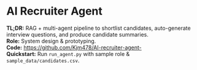 # AI Recruiter Agent
**TL;DR:** RAG + multi-agent pipeline to shortlist candidates, auto-generate interview questions, and produce candidate summaries.  
**Role:** System design & prototyping.  
**Code:** https://github.com/Kjm478/AI-recruiter-agent-  
**Quickstart:** Run `run_agent.py` with sample role & `sample_data/candidates.csv`.
